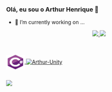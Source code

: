 ### Olá, eu sou o Arthur Henrique 👋


- 🔭 I’m currently working on ...

<div align="center">
  <a href="https://github.com/arthurhenrique22">
  <img height="180em" src="https://github-readme-stats.vercel.app/api?username=arthurhenrique22&show_icons=true&theme=dracula&include_all_commits=true&count_private=true"/>
  <img height="180em" src="https://github-readme-stats.vercel.app/api/top-langs/?username=arthurhenrique22&layout=compact&langs_count=7&theme=dracula"/>
</div>

##
  <div style="display: inline_block"><br>
  <img align="center" alt="Arthur-Csharp" height="40" width="50" src="https://raw.githubusercontent.com/devicons/devicon/master/icons/csharp/csharp-original.svg">
  <img align="center" alt="Arthur-Unity" height="40" width="50"  src="https://cdn.jsdelivr.net/gh/devicons/devicon/icons/unity/unity-original.svg" />
</div>
  
  ##
  <div> 
  <a href="https://www.linkedin.com/in/" target="_blank"><img src="https://img.shields.io/badge/-LinkedIn-%230077B5?style=for-the-badge&logo=linkedin&logoColor=white" target="_blank"></a> 
 
 
 
</div>
  
